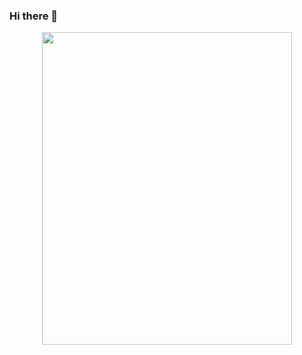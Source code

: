 ### Hi there 👋

<p align="center">
  <img  width="400" height="500" src="https://user-images.githubusercontent.com/72653426/137726591-ea553db4-a6e7-421d-88a4-15b512c68421.gif">
</p>
<!--
**San720/San720** is a ✨ _special_ ✨ repository because its `README.md` (this file) appears on your GitHub profile.

Here are some ideas to get you started:

- 🔭 I’m currently working on ...
- 🌱 I’m currently learning ...
- 👯 I’m looking to collaborate on ...
- 🤔 I’m looking for help with ...
- 💬 Ask me about ...
- 📫 How to reach me: ...
- 😄 Pronouns: ...
- ⚡ Fun fact: ...
-->

